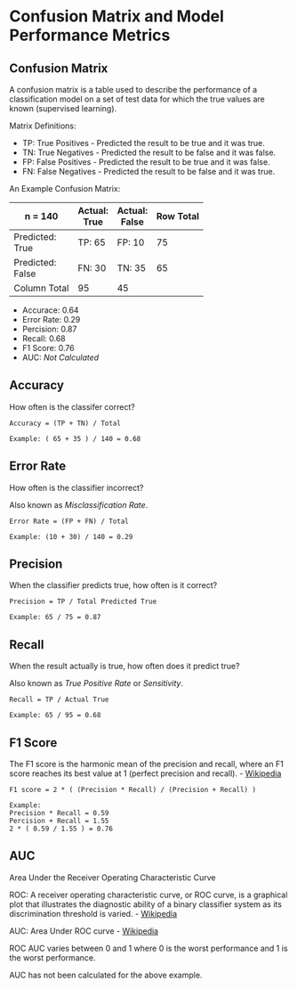 # Confusion Matrix and Model Performance Metrics

## Confusion Matrix

A confusion matrix is a table used to describe the performance of a classification model on a set of test data for which the true values are known (supervised learning).

Matrix Definitions:

* TP: True Positives - Predicted the result to be true and it was true.
* TN: True Negatives - Predicted the result to be false and it was false.
* FP: False Positives - Predicted the result to be true and it was false.
* FN: False Negatives - Predicted the result to be false and it was true.

An Example Confusion Matrix:

|n = 140| Actual:<br/>True | Actual:<br/>False | Row Total |
|-|-|-|-|
| Predicted:<br/>True | TP: 65 | FP: 10 | 75 |
| Predicted:<br/> False | FN: 30 | TN: 35 | 65 |
| Column Total | 95 | 45 | |

* Accurace: 0.64
* Error Rate: 0.29
* Percision: 0.87
* Recall: 0.68
* F1 Score: 0.76
* AUC: _Not Calculated_

## Accuracy

How often is the classifer correct?

```
Accuracy = (TP + TN) / Total

Example: ( 65 + 35 ) / 140 = 0.68
```
## Error Rate

How often is the classifier incorrect?

Also known as _Misclassification Rate_.

```
Error Rate = (FP + FN) / Total

Example: (10 + 30) / 140 = 0.29
```

## Precision

When the classifier predicts true, how often is it correct?

```
Precision = TP / Total Predicted True

Example: 65 / 75 = 0.87
```

## Recall

When the result actually is true, how often does it predict true? 

Also known as _True Positive Rate_ or _Sensitivity_.

```
Recall = TP / Actual True

Example: 65 / 95 = 0.68
```

## F1 Score

The F1 score is the harmonic mean of the precision and recall, where an F1 score reaches its best value at 1 (perfect precision and recall). - [Wikipedia](https://en.wikipedia.org/wiki/F1_score)

```
F1 score = 2 * ( (Precision * Recall) / (Precision + Recall) )

Example:
Precision * Recall = 0.59
Percision + Recall = 1.55
2 * ( 0.59 / 1.55 ) = 0.76
```

## AUC

Area Under the Receiver Operating Characteristic Curve

ROC: A receiver operating characteristic curve, or ROC curve, is a graphical plot that illustrates the diagnostic ability of a binary classifier system as its discrimination threshold is varied. - [Wikipedia](https://en.wikipedia.org/wiki/Receiver_operating_characteristic)

AUC: Area Under ROC curve - [Wikipedia](https://en.wikipedia.org/wiki/Receiver_operating_characteristic#Area_under_the_curve)

ROC AUC varies between 0 and 1 where 0 is the worst performance and 1 is the worst performance.

AUC has not been calculated for the above example.





